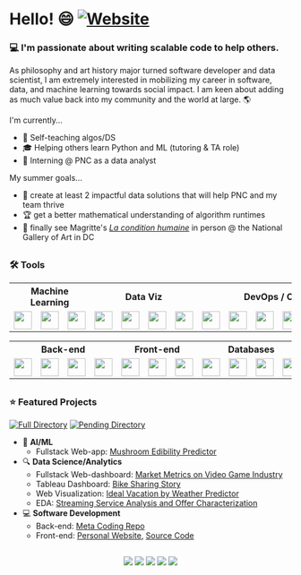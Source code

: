 # Hello! 😄 [![Website](https://img.shields.io/badge/My-Website-blue?style=flat-square&logo=appveyor)](https://cdenq.github.io/)

### 💻 I'm passionate about writing scalable code to help others.

As philosophy and art history major turned software developer and data scientist, I am extremely interested in mobilizing my career in software, data, and machine learning towards social impact. I am keen about adding as much value back into my community and the world at large. 🌎

I'm currently...
- 🌱 Self-teaching algos/DS
- 🎓 Helping others learn Python and ML (tutoring & TA role) 
- 💼 Interning @ PNC as a data analyst

My summer goals...
- 🌄 create at least 2 impactful data solutions that will help PNC and my team thrive
- 🏆 get a better mathematical understanding of algorithm runtimes
- 🎨 finally see Magritte's [_La condition humaine_](https://www.rene-magritte.com/The%20Human%20Condition%20Rene%20Magritte.jpg?ezimgfmt=rs:400x515/rscb2/ng:webp/ngcb2) in person @ the National Gallery of Art in DC 

##
### 🛠️ **Tools** 
<p align="center" width="100%">
    <table>
        <tr>
            <th colspan="3"> Machine Learning </th>
            <th colspan="4"> Data Viz </th>
            <th colspan="6"> DevOps / Cloud </th>
        </tr>
        <tr>
            <td> <img height="32" width="32" src="https://ico.now.sh/tensorflow/aaa"> </td>
            <td> <img height="32" width="32" src="https://ico.now.sh/keras/aaa"> </td>
            <td> <img height="32" width="32" src="https://ico.now.sh/scikitlearn/aaa"> </td>
            <td> <img height="32" width="32" src="https://ico.now.sh/tableau/aaa"> </td>
            <td> <img height="32" width="32" src="https://ico.now.sh/plotly/aaa"> </td>
            <td> <img height="32" width="32" src="https://ico.now.sh/microsoftpowerpoint/aaa"> </td>
            <td> <img height="32" width="32" src="https://ico.now.sh/microsoftexcel/aaa"> </td>
            <td> <img height="32" width="32" src="https://ico.now.sh/flask/aaa"> </td>
            <td> <img height="32" width="32" src="https://ico.now.sh/docker/aaa"> </td>
            <td> <img height="32" width="32" src="https://ico.now.sh/microsoftazure/aaa"> </td>
            <td> <img height="32" width="32" src="https://ico.now.sh/amazonaws/aaa"> </td>
            <td> <img height="32" width="32" src="https://ico.now.sh/googlecloud/aaa"> </td>
            <td> <img height="32" width="32" src="https://ico.now.sh/googlecolab/aaa"> </td>
        </tr>
    </table>
    <table>
        <tr>
            <th colspan="4"> Back-end </th>
            <th colspan="3"> Front-end </th>
            <th colspan="4"> Databases </th>
            <th colspan="4"> Miscellaneous </th>
        </tr>
        <tr>
            <td> <img height="32" width="32" src="https://ico.now.sh/python/aaa"> </td>
            <td> <img height="32" width="32" src="https://ico.now.sh/java/aaa"> </td>
            <td> <img height="32" width="32" src="https://ico.now.sh/r/aaa"> </td>
            <td> <img height="32" width="32" src="https://ico.now.sh/git/aaa"> </td>
            <td> <img height="32" width="32" src="https://ico.now.sh/html5/aaa"> </td>
            <td> <img height="32" width="32" src="https://ico.now.sh/css3/aaa"> </td>
            <td> <img height="32" width="32" src="https://ico.now.sh/javascript/aaa"> </td>
            <td> <img height="32" width="32" src="https://ico.now.sh/postgresql/aaa"> </td>
            <td> <img height="32" width="32" src="https://ico.now.sh/mongodb/aaa"> </td>
            <td> <img height="32" width="32" src="https://ico.now.sh/apachehadoop/aaa"> </td>
            <td> <img height="32" width="32" src="https://ico.now.sh/apachehive/aaa"> </td>
            <td> <img height="32" width="32" src="https://ico.now.sh/selenium/aaa"> </td>
            <td> <img height="32" width="32" src="https://ico.now.sh/sqlite/aaa"> </td>
        </tr>
    </table>
</p>

##
### ⭐ **Featured Projects**

[![Full Directory](https://img.shields.io/badge/Comprehensive-Directory-blue?style=flat-square&logo=appveyor)](https://github.com/cdenq/my-directory) [![Pending Directory](https://img.shields.io/badge/Pending-Links-red?style=flat-square&logo=appveyor)](https://github.com/cdenq/my-other-directory)
- 🧠 **AI/ML**
    - Fullstack Web-app: [Mushroom Edibility Predictor](https://github.com/cdenq/mushroom-edibility-predictor-web-app)
- 🔍 **Data Science/Analytics**
    - Fullstack Web-dashboard: [Market Metrics on Video Game Industry](https://github.com/cdenq/web-dashboard-of-video-game-industry)
    - Tableau Dashboard: [Bike Sharing Story](https://github.com/cdenq/bike-sharing-tableau-dashboard)
    - Web Visualization: [Ideal Vacation by Weather Predictor](https://github.com/cdenq/ideal-vacation-by-weather-predictor)
    - EDA: [Streaming Service Analysis and Offer Characterization](https://github.com/cdenq/streaming-service-analysis-and-offer-characterization)
- 💻 **Software Development**
    - Back-end: [Meta Coding Repo](https://github.com/cdenq/my-meta-coding-repo)
    - Front-end: [Personal Website](https://cdenq.github.io/), [Source Code](https://github.com/cdenq/cdenq.github.io)


##
<p align="center" width="100%">
  <a href="https://www.linkedin.com/in/christopherdenq/"><img src="https://img.shields.io/badge/linkedin-%230077B5.svg?&style=for-the-badge&logo=linkedin&logoColor=white"></a>
  <a href="https://github.com/cdenq"><img src="https://img.shields.io/badge/-Github-333?style=for-the-badge&logo=GitHub&logoColor=white"></a>
  <a href="mailto:christopherdenq@gmail.com"><img src="https://img.shields.io/badge/-Gmail-c14438?style=for-the-badge&logo=Gmail&logoColor=white"></a>
  <a href="https://cdenq.github.io/"><img src="https://img.shields.io/badge/website-343434?style=for-the-badge&logo=About.me&logoColor=white"></a>
  <a href="https://discordapp.com/users/122537517835616257"><img src="https://img.shields.io/badge/Discord-7289DA?style=for-the-badge&logo=discord&logoColor=white">
</p>

